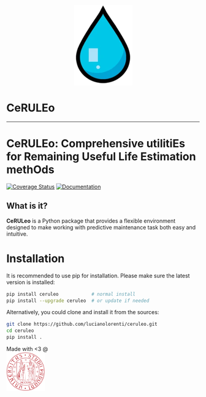 <div align="center">
  <img src="https://github.com/lucianolorenti/ceruleo/blob/main/docs/images/cerulean.png?raw=true"><br>
</div>

# CeRULEo
-----------------


# CeRULEo: Comprehensive utilitiEs for Remaining Useful Life Estimation methOds

[![Coverage Status](https://coveralls.io/repos/github/lucianolorenti/ceruleo/badge.svg?branch=main&service=github)](https://coveralls.io/github/lucianolorenti/ceruleo?branch=main)
[![Documentation](https://img.shields.io/badge/documentation-dev-brightgreen)](https://lucianolorenti.github.io/ceruleo/)

## What is it?

**CeRULeo** is a Python package that provides a flexible environment designed to make working with predictive maintenance task both easy and intuitive. 


# Installation
It is recommended to use pip  for installation. Please make sure the latest version is installed:

```bash
pip install ceruleo            # normal install
pip install --upgrade ceruleo  # or update if needed
```

Alternatively, you could clone and install it from the sources:

```bash
git clone https://github.com/lucianolorenti/ceruleo.git
cd ceruleo
pip install .
```






 Made with <3 @   <a href="https://www.dei.unipd.it/">  
         <img alt="University of Padova" src="https://github.com/lucianolorenti/ceruleo/blob/main/docs/images/unipd_logo.png?raw=true" width=100 />
      </a>


